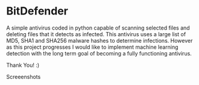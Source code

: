 # BitDefender 

A simple antivirus coded in python capable of scanning selected files and deleting files that it detects as infected. This antivirus uses a large list of MD5, SHA1 and SHA256 malware hashes to determine infections. However as this project progresses I would like to implement machine learning detection with the long term goal of becoming a fully functioning antivirus.

Thank You! :)

Screeenshots 
